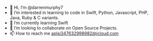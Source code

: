 - 👋 Hi, I’m @darrenmurphy7
- 👀 I’m interested in learning to code in Swift, Python, Javascript, PHP, Java, Ruby & C variants.
- 🌱 I’m currently learning Swift
- 💞️ I’m looking to collaborate on Open Source Projects.
- 📫 How to reach me aplsi347632998982@icloud.com

<!---
darrenmurphy7/darrenmurphy7 is a ✨ special ✨ repository because its `README.md` (this file) appears on your GitHub profile.
You can click the Preview link to take a look at your changes.
--->
